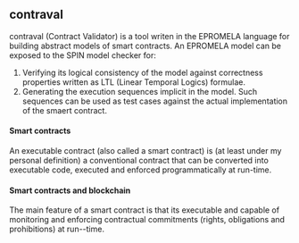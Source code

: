 ## contraval

contraval (Contract Validator) is a tool
writen in the EPROMELA language for building
abstract models of smart contracts. An 
EPROMELA model can be exposed to the SPIN model 
checker for:<br />
1) Verifying its logical consistency of the model
   against correctness properties written as 
   LTL (Linear Temporal Logics) formulae. <br />
2) Generating the execution sequences
   implicit in the model. Such sequences
   can be used as test cases against the
   actual implementation of the smaert
   contract.

#### Smart contracts
An executable contract (also called a smart contract) 
is (at least under my personal definition) a conventional 
contract that can be converted into executable code, 
executed and enforced programmatically at run-time.

#### Smart contracts and blockchain
The main feature of a smart contract is that its
executable and capable of monitoring and enforcing 
contractual commitments (rights, obligations and
prohibitions) at run--time. 

